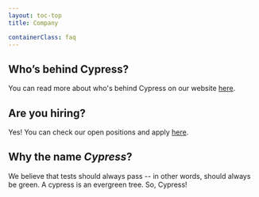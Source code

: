 ```yaml
---
layout: toc-top
title: Company

containerClass: faq
---
```


## <Icon name="angle-right"/> Who’s behind Cypress?

You can read more about who's behind Cypress on our website
[here](https://www.cypress.io/about/).

## <Icon name="angle-right"/> Are you hiring?

Yes! You can check our open positions and apply
[here](https://www.cypress.io/jobs/).

## <Icon name="angle-right"/> Why the name _Cypress_?

We believe that tests should always pass -- in other words, should always be
green. A cypress is an evergreen tree. So, Cypress!
<Icon name="tree" color="green"/>
